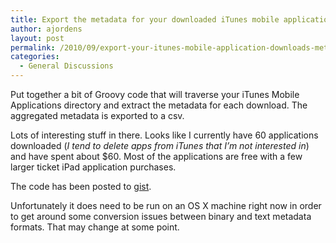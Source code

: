 ```yaml
---
title: Export the metadata for your downloaded iTunes mobile applications
author: ajordens
layout: post
permalink: /2010/09/export-your-itunes-mobile-application-downloads-metadata/
categories:
  - General Discussions
---
```

Put together a bit of Groovy code that will traverse your iTunes Mobile Applications directory and extract the metadata for each download. The aggregated metadata is exported to a csv.

Lots of interesting stuff in there. Looks like I currently have 60 applications downloaded (*I tend to delete apps from iTunes that I&#8217;m not interested in*) and have spent about $60. Most of the applications are free with a few larger ticket iPad application purchases.

The code has been posted to <a target=_new href="http://gist.github.com/566344">gist</a>. 

Unfortunately it does need to be run on an OS X machine right now in order to get around some conversion issues between binary and text metadata formats. That may change at some point.